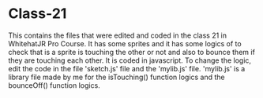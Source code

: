 # Class-21
This contains the files that were edited and coded in the class 21 in WhitehatJR Pro Course. It has some sprites and it has some logics of to check that is a sprite is touching the other or not and also to bounce them if they are touching each other. It is coded in javascript. To change the logic, edit the code in the file 'sketch.js' file and the 'mylib.js' file.  'mylib.js' is a library file made by me for the isTouching() function logics and the bounceOff() function logics.

